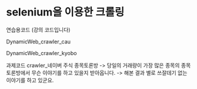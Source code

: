 # selenium을 이용한 크롤링

연습용코드 (강의 코드입니다)

DynamicWeb_crawler_cau

DynamicWeb_crawler_kyobo


과제코드
crawler_네이버 주식 종목토론방
-> 당일의 거래량이 가장 많은 종목의 종목 토론방에서 무슨 이야기를 하고 있을지 받아옵니다.
-> 해본 결과 별로 쓰잘데기 없는 이야기를 하고 있군요.
